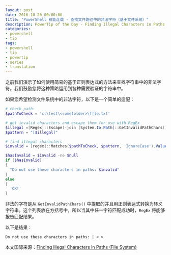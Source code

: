 ```yaml
---
layout: post
date: 2016-10-26 00:00:00
title: "PowerShell 技能连载 - 查找文件路径中的非法字符（基于文件系统）"
description: PowerTip of the Day - Finding Illegal Characters in Paths (File System)
categories:
- powershell
- tip
tags:
- powershell
- tip
- powertip
- series
- translation
---
```

之前我们演示了如何使用简易的基于正则表达式的方法来查找字符串中的非法字符。我们鼓励您将这种策略运用到各种需要验证的字符串中。

如果您希望检测文件系统中的非法字符，以下是一个简单的适配：

```powershell
# check path:
$pathToCheck = 'c:\test\<somefolder>\f|le.txt'

# get invalid characters and escape them for use with RegEx
$illegal =[Regex]::Escape(-join [System.Io.Path]::GetInvalidPathChars())
$pattern = "[$illegal]"

# find illegal characters
$invalid = [regex]::Matches($pathToCheck, $pattern, 'IgnoreCase').Value | Sort-Object -Unique 

$hasInvalid = $invalid -ne $null
if ($hasInvalid)
{
  "Do not use these characters in paths: $invalid"
}
else
{
  'OK!'
}
```

非法的字符是从 `GetInvalidPathChars()` 中提取的并且用正则表达式转换为转义字符串。这个列表放在方括号中，所以当其中任一字符匹配成功时，`RegEx` 将能够报告匹配结果。

以下是结果：

    Do not use these characters in paths: | < >


<!--more-->
本文国际来源：[Finding Illegal Characters in Paths (File System)](http://community.idera.com/powershell/powertips/b/tips/posts/finding-illegal-characters-in-paths-file-system-directory)
